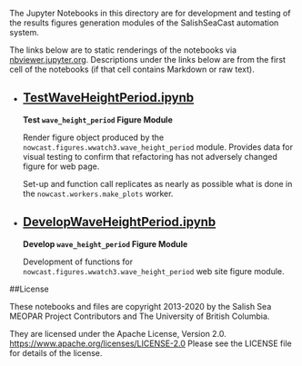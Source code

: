 The Jupyter Notebooks in this directory are for development and testing of
the results figures generation modules of the SalishSeaCast automation system.

The links below are to static renderings of the notebooks via
[nbviewer.jupyter.org](https://nbviewer.jupyter.org/).
Descriptions under the links below are from the first cell of the notebooks
(if that cell contains Markdown or raw text).

* ## [TestWaveHeightPeriod.ipynb](https://nbviewer.jupyter.org/github/SalishSeaCast/SalishSeaNowcast/blob/master/wwatch3/TestWaveHeightPeriod.ipynb)  
    
    **Test `wave_height_period` Figure Module**
    
    Render figure object produced by the `nowcast.figures.wwatch3.wave_height_period` module.
    Provides data for visual testing to confirm that refactoring has not adversely changed figure for web page.
    
    Set-up and function call replicates as nearly as possible what is done in the `nowcast.workers.make_plots` worker.

* ## [DevelopWaveHeightPeriod.ipynb](https://nbviewer.jupyter.org/github/SalishSeaCast/SalishSeaNowcast/blob/master/wwatch3/DevelopWaveHeightPeriod.ipynb)  
    
    **Develop `wave_height_period` Figure Module**
    
    Development of functions for `nowcast.figures.wwatch3.wave_height_period` web site figure module.


##License

These notebooks and files are copyright 2013-2020
by the Salish Sea MEOPAR Project Contributors
and The University of British Columbia.

They are licensed under the Apache License, Version 2.0.
https://www.apache.org/licenses/LICENSE-2.0
Please see the LICENSE file for details of the license.
